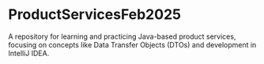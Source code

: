 # ProductServicesFeb2025
A repository for learning and practicing Java-based product services, focusing on concepts like Data Transfer Objects (DTOs) and development in IntelliJ IDEA.

